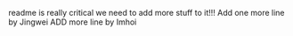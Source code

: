 readme is really critical
we need to add more stuff to it!!!
Add one more line by Jingwei
ADD more line by Imhoi

